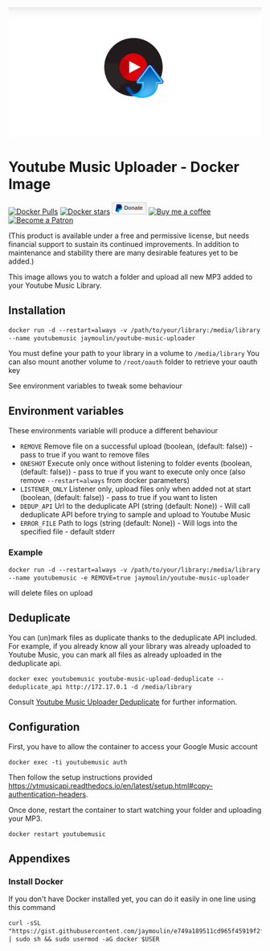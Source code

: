 ![logo](../logo.png)

Youtube Music Uploader - Docker Image
====================================

[![Docker Pulls](https://img.shields.io/docker/pulls/jaymoulin/youtube-music-uploader.svg)](https://hub.docker.com/r/jaymoulin/youtube-music-uploader/)
[![Docker stars](https://img.shields.io/docker/stars/jaymoulin/youtube-music-uploader.svg)](https://hub.docker.com/r/jaymoulin/youtube-music-uploader/)
[![PayPal donation](https://github.com/jaymoulin/jaymoulin.github.io/raw/master/ppl.png "PayPal donation")](https://www.paypal.me/jaymoulin)
[![Buy me a coffee](https://www.buymeacoffee.com/assets/img/custom_images/orange_img.png "Buy me a coffee")](https://www.buymeacoffee.com/jaymoulin)
[![Become a Patron](https://badgen.net/badge/become/a%20patron/F96854 "Become a Patron")](https://patreon.com/jaymoulin)

(This product is available under a free and permissive license, but needs financial support to sustain its continued improvements. In addition to maintenance and stability there are many desirable features yet to be added.)

This image allows you to watch a folder and upload all new MP3 added to your Youtube Music Library.

Installation
---

```
docker run -d --restart=always -v /path/to/your/library:/media/library --name youtubemusic jaymoulin/youtube-music-uploader
```

You must define your path to your library in a volume to `/media/library`
You can also mount another volume to `/root/oauth` folder to retrieve your oauth key 

See environment variables to tweak some behaviour

Environment variables
---------------------

These environments variable will produce a different behaviour

* `REMOVE` Remove file on a successful upload (boolean, (default: false)) - pass to true if you want to remove files 
* `ONESHOT` Execute only once without listening to folder events (boolean, (default: false)) - pass to true if you want to execute only once (also remove `--restart=always` from docker parameters) 
* `LISTENER_ONLY` Listener only, upload files only when added not at start (boolean, (default: false)) - pass to true if you want to listen
* `DEDUP_API` Url to the deduplicate API (string (default: None)) - Will call deduplicate API before trying to sample and upload to Youtube Music
* `ERROR_FILE` Path to logs (string (default: None)) - Will logs into the specified file - default stderr

### Example
```
docker run -d --restart=always -v /path/to/your/library:/media/library --name youtubemusic -e REMOVE=true jaymoulin/youtube-music-uploader
```
will delete files on upload

Deduplicate
-----------

You can (un)mark files as duplicate thanks to the deduplicate API included.
For example, if you already know all your library was already uploaded to Youtube Music, you can mark all files as already uploaded in the deduplicate api.

```
docker exec youtubemusic youtube-music-upload-deduplicate --deduplicate_api http://172.17.0.1 -d /media/library
```

Consult [Youtube Music Uploader Deduplicate](https://github.com/jaymoulin/youtube-music-uploader#deduplicate) for further information.

Configuration
---
First, you have to allow the container to access your Google Music account
```
docker exec -ti youtubemusic auth
```
Then follow the setup instructions provided https://ytmusicapi.readthedocs.io/en/latest/setup.html#copy-authentication-headers.

Once done, restart the container to start watching your folder and uploading your MP3.
```
docker restart youtubemusic
```

Appendixes
---

### Install Docker

If you don't have Docker installed yet, you can do it easily in one line using this command
 
```
curl -sSL "https://gist.githubusercontent.com/jaymoulin/e749a189511cd965f45919f2f99e45f3/raw/0e650b38fde684c4ac534b254099d6d5543375f1/ARM%2520(Raspberry%2520PI)%2520Docker%2520Install" | sudo sh && sudo usermod -aG docker $USER
```



